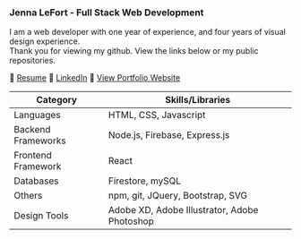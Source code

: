 ### Jenna LeFort - Full Stack Web Development

I am a web developer with one year of experience, and four years of visual design experience.  
Thank you for viewing my github. View the links below or my public repositories.

 :round_pushpin: [Resume](Jenna_LeFort_Resume.pdf)
 :round_pushpin: [LinkedIn](https://www.linkedin.com/in/jennalefort)
 :round_pushpin: [View Portfolio Website](https://www.jennalefort.com/)  


| Category | Skills/Libraries |
| --- | --- |
| Languages | HTML, CSS, Javascript |
| Backend Frameworks | Node.js, Firebase, Express.js |
| Frontend Framework | React |
| Databases | Firestore, mySQL |
| Others | npm, git, JQuery, Bootstrap, SVG |
| Design Tools | Adobe XD, Adobe Illustrator, Adobe Photoshop |


